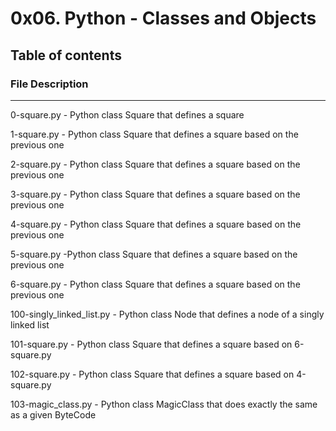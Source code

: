 # 0x06. Python - Classes and Objects

## Table of contents

### File Description
---

0-square.py - Python class Square that defines a square

1-square.py - Python class Square that defines a square based on the previous one

2-square.py - Python class Square that defines a square based on the previous one

3-square.py - Python class Square that defines a square based on the previous one

4-square.py - Python class Square that defines a square based on the previous one

5-square.py -Python class Square that defines a square based on the previous one

6-square.py - Python class Square that defines a square based on the previous one

100-singly_linked_list.py - Python class Node that defines a node of a singly linked list

101-square.py - Python class Square that defines a square based on 6-square.py

102-square.py - Python class Square that defines a square based on 4-square.py

103-magic_class.py - Python class MagicClass that does exactly the same as a given ByteCode
